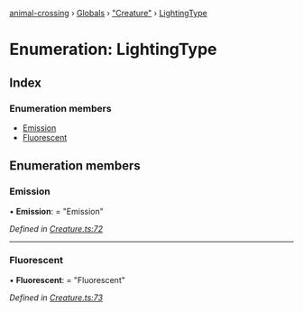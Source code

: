 [animal-crossing](../README.md) › [Globals](../globals.md) › ["Creature"](../modules/_creature_.md) › [LightingType](_creature_.lightingtype.md)

# Enumeration: LightingType

## Index

### Enumeration members

* [Emission](_creature_.lightingtype.md#emission)
* [Fluorescent](_creature_.lightingtype.md#fluorescent)

## Enumeration members

###  Emission

• **Emission**: = "Emission"

*Defined in [Creature.ts:72](https://github.com/Norviah/animal-crossing/blob/b7769d3/module/types/Creature.ts#L72)*

___

###  Fluorescent

• **Fluorescent**: = "Fluorescent"

*Defined in [Creature.ts:73](https://github.com/Norviah/animal-crossing/blob/b7769d3/module/types/Creature.ts#L73)*
